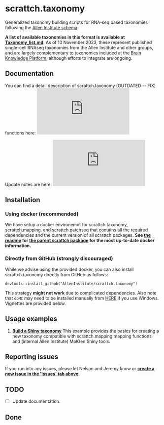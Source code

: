 # scrattch.taxonomy

Generalized taxonomy building scripts for RNA-seq based taxonomies following the [Allen Institute schema](https://github.com/AllenInstitute/scrattch.taxonomy/tree/main/schema).

**A list of available taxonomies in this format is available at [Taxonomy_list.md](https://github.com/AllenInstitute/scrattch.taxonomy/blob/main/Taxonomy_list.md)**. As of 10 November 2023, these represent published single-cell RNAseq taxonomies from the Allen Institute and other groups, and are largely complementary to taxonomies included at the [Brain Knowledge Platform](https://portal.brain-map.org/atlases-and-data/bkp), although efforts to integrate are ongoing.

## Documentation

You can find a detail description of scrattch.taxonomy (OUTDATED -- FIX) functions here: ![Documentation](https://github.com/AllenInstitute/scrattch.taxonomy/blob/main/scrattch.taxonomy_0.1.pdf)

Update notes are here: ![Versions](https://github.com/AllenInstitute/scrattch.taxonomy/blob/main/VERSIONS.md)

## Installation

### Using docker (recommended)
We have setup a docker environemnt for scrattch.taxonomy, scrattch.mapping, and scrattch.patchseq that contains all the required dependencies and the current version of all scrattch packages. **See [the readme](https://github.com/AllenInstitute/scrattch/blob/master/README.md#using-docker) for [the parent scrattch package](https://github.com/AllenInstitute/scrattch) for the most up-to-date docker information.**

### Directly from GitHub (strongly discouraged)

While we advise using the provided docker, you can also install scrattch.taxonomy directly from GitHub as follows:

```
devtools::install_github("AllenInstitute/scrattch.taxonomy")
```

This strategy **might not work** due to complicated dependencies. Also note that `doMC` may need to be installed manually from [HERE](https://r-forge.r-project.org/R/?group_id=947) if you use Windows. Vignettes are provided below.

## Usage examples

1. [**Build a Shiny taxonomy**](https://github.com/AllenInstitute/scrattch.taxonomy/blob/main/examples/build_taxonomy.md) This example provides the basics for creating a new taxonomy compatible with scrattch.mapping mapping functions and (internal Allen Institute) MolGen Shiny tools.
   
## Reporting issues

If you run into any issues, please let Nelson and Jeremy know or [**create a new issue in the 'Issues' tab above**](https://github.com/AllenInstitute/scrattch-taxonomy/issues).

## TODO

- [ ] Update documentation.

## Done
